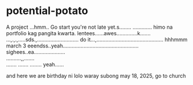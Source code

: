 # potential-potato
A project
...hmm..
Go start you're not late yet.s........
.............
himo na portfolio kag pangita kwarta. lentees......awes..............k.......
...,.,.,.....sds.,............................
do it...,.............................................
 hhhmmm march 3 eeendss..yeah...................................................
 sighees..ea.....................
 <br>..........,,.......
 <br>.......
.......
........
 yeah......

 and here we are birthday ni lolo waray subong may 18, 2025, go to church
<!-- I will start today freelancing and VA help meqq....

help me help me helpppp.....

mashed potato
heyy

hello. s.
